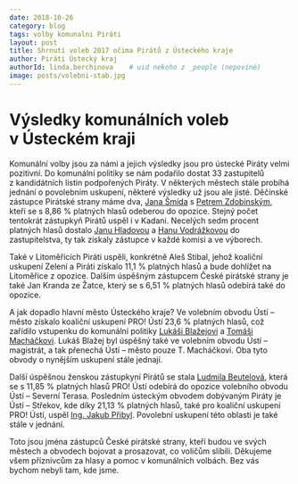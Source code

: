 ```yaml
---
date: 2018-10-26
category: blog
tags: volby komunalni Piráti
layout: post
title: Shrnutí voleb 2017 očima Pirátů z Ústeckého kraje
author: Piráti Ústecký kraj
authorId: linda.berchinova    # uid nekoho z _people (nepoviné)
image: posts/volebni-stab.jpg
---
```


         
# Výsledky komunálních voleb v Ústeckém kraji

Komunální volby jsou za námi a jejich výsledky jsou pro ústecké Piráty velmi pozitivní. Do
komunální politiky se nám podařilo dostat 33 zastupitelů z kandidátních listin podpořených Piráty.
V některých městech stále probíhá jednání o povolebním uskupení, některé výsledky už jsou ale jisté.
Děčínské zástupce Pirátské strany máme dva, [Jana Šmída](https://ustecky.pirati.cz/lide/jan-smid) s [Petrem Zdobinským](https://ustecky.pirati.cz/lide/petr-zdobinsky), kteří se s
8,86 % platných hlasů odeberou do opozice. Stejný počet tentokrát zástupkyň Pirátů uspěl i v Kadani.
Necelých sedm procent platných hlasů dostalo [Janu Hladovou](https://ustecky.pirati.cz/lide/jana-hladova) a [Hanu Vodrážkovou](https://ustecky.pirati.cz/lide/hana-vodrazkova) do zastupitelstva,
ty tak získaly zástupce v každé komisi a ve výborech.

Také v Litoměřicích Piráti uspěli, konkrétně Aleš Stibal, jehož koaliční uskupení Zelení a Piráti
získalo 11,1 % platných hlasů a bude dohlížet na Litoměřice z opozice. Dalším úspěšným zástupcem
České pirátské strany je také Jan Kranda ze Žatce, který se s 6,51 % platných hlasů odebírá také do
opozice.

A jak dopadlo hlavní město Ústeckého kraje? Ve volebním obvodu Ústí – město získalo
koaliční uskupení PRO! Ústí 23,6 % platných hlasů, což zařídilo vstupenku do komunální politiky
[Lukáši Blažejovi](https://ustecky.pirati.cz/lide/lukas-blazej) a [Tomáši Macháčkovi](https://ustecky.pirati.cz/lide/tomas-machacek). Lukáš Blažej byl úspěšný také ve volebním obvodu Ústí –
magistrát, a tak přenechá Ústí – město pouze T. Macháčkovi. Oba tyto obvody o nynějším uskupení
stále jednají.

Další úspěšnou ženskou zástupkyní Pirátů se stala [Ludmila Beutelová](https://ustecky.pirati.cz/lide/ludmila-beutelova), která se s 11,85 %
platných hlasů PRO! Ústí odebírá do opozice volebního obvodu Ústí – Severní Terasa. Posledním
ústeckým obvodem dobývaným Piráty je Ústí – Střekov, kde díky 21,13 % platných hlasů, také pro
koaliční uskupení PRO! Ústí, uspěl [Ing. Jakub Přibyl](https://ustecky.pirati.cz/lide/jakub-pribyl). Povolební uskupení této oblasti je také stále
v jednání.

Toto jsou jména zástupců České pirátské strany, kteří budou ve svých městech a obvodech
bojovat a prosazovat, co voličům slíbili. Děkujeme všem příznivcům za hlasy a pomoc v komunálních
volbách. Bez vás bychom nebyli tam, kde jsme.



